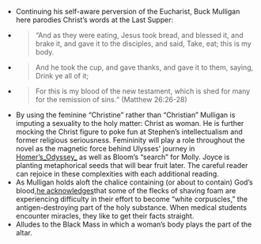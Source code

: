 - Continuing his self-aware perversion of the Eucharist, Buck Mulligan here parodies Christ’s words at the Last Supper:
- > “And as they were eating, Jesus took bread, and blessed it, and brake it, and gave it to the disciples, and said, Take, eat; this is my body.
- > And he took the cup, and gave thanks, and gave it to them, saying, Drink ye all of it;
- > For this is my blood of the new testament, which is shed for many for the remission of sins.“ (Matthew 26:26-28)
- By using the feminine “Christine” rather than “Christian” Mulligan is imputing a sexuality to the holy matter: Christ as woman. He is further mocking the Christ figure to poke fun at Stephen’s intellectualism and former religious seriousness. Femininity will play a role throughout the novel as the magnetic force behind Ulysses' journey in [Homer’s_Odyssey_](https://en.wikipedia.org/wiki/Odyssey) as well as Bloom’s “search” for Molly. Joyce is planting metaphorical seeds that will bear fruit later. The careful reader can rejoice in these complexities with each additional reading.
- As Mulligan holds aloft the chalice containing (or about to contain) God’s blood,[he acknowledges](http://cas.umt.edu/english/joyce/notes/010015whitecorpuscles.htm)that some of the flecks of shaving foam are experiencing difficulty in their effort to become “white corpuscles,” the antigen-destroying part of the holy substance. When medical students encounter miracles, they like to get their facts straight.
- Alludes to the Black Mass in which a woman’s body plays the part of the altar.